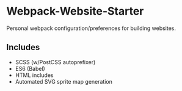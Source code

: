 # Webpack-Website-Starter
Personal webpack configuration/preferences for building websites.

## Includes
* SCSS (w/PostCSS autoprefixer)
* ES6 (Babel)
* HTML includes
* Automated SVG sprite map generation
